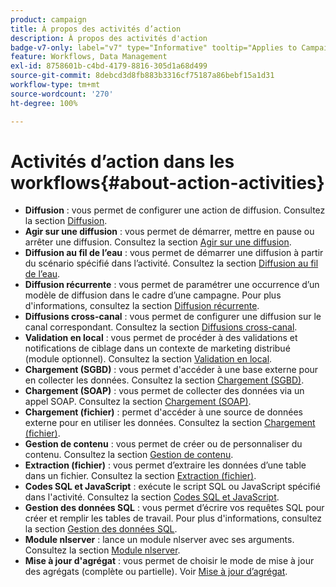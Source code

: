 ```yaml
---
product: campaign
title: À propos des activités d’action
description: À propos des activités d'action
badge-v7-only: label="v7" type="Informative" tooltip="Applies to Campaign Classic v7 only"
feature: Workflows, Data Management
exl-id: 8758601b-c4bd-4179-8816-305d1a68d499
source-git-commit: 8debcd3d8fb883b3316cf75187a86bebf15a1d31
workflow-type: tm+mt
source-wordcount: '270'
ht-degree: 100%

---
```


# Activités d’action dans les workflows{#about-action-activities}



* **Diffusion** : vous permet de configurer une action de diffusion. Consultez la section [Diffusion](delivery.md).
* **Agir sur une diffusion** : vous permet de démarrer, mettre en pause ou arrêter une diffusion. Consultez la section [Agir sur une diffusion](delivery-control.md).
* **Diffusion au fil de l’eau** : vous permet de démarrer une diffusion à partir du scénario spécifié dans l’activité. Consultez la section [Diffusion au fil de l’eau](continuous-delivery.md).
* **Diffusion récurrente** : vous permet de paramétrer une occurrence d’un modèle de diffusion dans le cadre d’une campagne. Pour plus d&#39;informations, consultez la section [Diffusion récurrente](recurring-delivery.md).
* **Diffusions cross-canal** : vous permet de configurer une diffusion sur le canal correspondant. Consultez la section [Diffusions cross-canal](cross-channel-deliveries.md).
* **Validation en local** : vous permet de procéder à des validations et notifications de ciblage dans un contexte de marketing distribué (module optionnel). Consultez la section [Validation en local](local-approval.md).
* **Chargement (SGBD)** : vous permet d&#39;accéder à une base externe pour en collecter les données. Consultez la section [Chargement (SGBD)](data-loading--rdbms-.md).
* **Chargement (SOAP)** : vous permet de collecter des données via un appel SOAP. Consultez la section [Chargement (SOAP)](loading--soap-.md).
* **Chargement (fichier)** : permet d&#39;accéder à une source de données externe pour en utiliser les données. Consultez la section [Chargement (fichier)](data-loading--file-.md).
* **Gestion de contenu** : vous permet de créer ou de personnaliser du contenu. Consultez la section [Gestion de contenu](content-management.md).
* **Extraction (fichier)** : vous permet d’extraire les données d’une table dans un fichier. Consultez la section [Extraction (fichier)](extraction--file-.md).
* **Codes SQL et JavaScript** : exécute le script SQL ou JavaScript spécifié dans l&#39;activité. Consultez la section [Codes SQL et JavaScript](sql-code-and-javascript-code.md).
* **Gestion des données SQL** : vous permet d’écrire vos requêtes SQL pour créer et remplir les tables de travail. Pour plus d&#39;informations, consultez la section [Gestion des données SQL](sql-data-management.md).
* **Module nlserver** : lance un module nlserver avec ses arguments. Consultez la section [Module nlserver](nlserver-module.md).
* **Mise à jour d&#39;agrégat** : vous permet de choisir le mode de mise à jour des agrégats (complète ou partielle). Voir [Mise à jour d’agrégat](update-aggregate.md).
